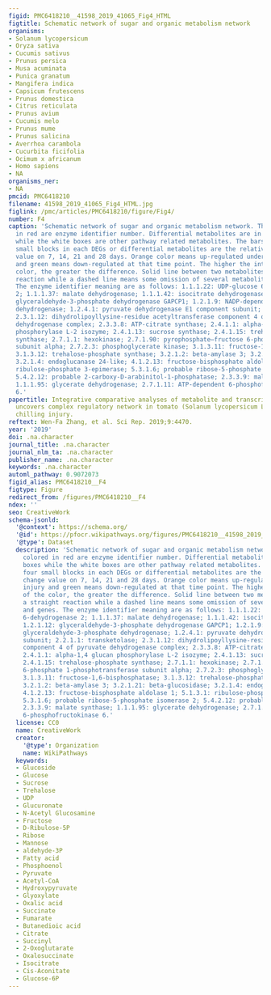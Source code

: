 ```yaml
---
figid: PMC6418210__41598_2019_41065_Fig4_HTML
figtitle: Schematic network of sugar and organic metabolism network
organisms:
- Solanum lycopersicum
- Oryza sativa
- Cucumis sativus
- Prunus persica
- Musa acuminata
- Punica granatum
- Mangifera indica
- Capsicum frutescens
- Prunus domestica
- Citrus reticulata
- Prunus avium
- Cucumis melo
- Prunus mume
- Prunus salicina
- Averrhoa carambola
- Cucurbita ficifolia
- Ocimum x africanum
- Homo sapiens
- NA
organisms_ner:
- NA
pmcid: PMC6418210
filename: 41598_2019_41065_Fig4_HTML.jpg
figlink: /pmc/articles/PMC6418210/figure/Fig4/
number: F4
caption: 'Schematic network of sugar and organic metabolism network. The numbers colored
  in red are enzyme identifier number. Differential metabolites are in green boxes
  while the white boxes are other pathway related metabolites. The bars with four
  small blocks in each DEGs or differential metabolites are the relative fold change
  value on 7, 14, 21 and 28 days. Orange color means up-regulated under chilling injury
  and green means down-regulated at that time point. The higher the intensity of the
  color, the greater the difference. Solid line between two metabolites means a straight
  reaction while a dashed line means some omission of several metabolites and genes.
  The enzyme identifier meaning are as follows: 1.1.1.22: UDP-glucose 6-dehydrogenase
  2; 1.1.1.37: malate dehydrogenase; 1.1.1.42: isocitrate dehydrogenase; 1.2.1.12:
  glyceraldehyde-3-phosphate dehydrogenase GAPCP1; 1.2.1.9: NADP-dependent glyceraldehyde-3-phosphate
  dehydrogenase; 1.2.4.1: pyruvate dehydrogenase E1 component subunit; 2.2.1.1: transketolase;
  2.3.1.12: dihydrolipoyllysine-residue acetyltransferase component 4 of pyruvate
  dehydrogenase complex; 2.3.3.8: ATP-citrate synthase; 2.4.1.1: alpha-1,4 glucan
  phosphorylase L-2 isozyme; 2.4.1.13: sucrose synthase; 2.4.1.15: trehalose-phosphate
  synthase; 2.7.1.1: hexokinase; 2.7.1.90: pyrophosphate–fructose 6-phosphate 1-phosphotransferase
  subunit alpha; 2.7.2.3: phosphoglycerate kinase; 3.1.3.11: fructose-1,6-bisphosphatase;
  3.1.3.12: trehalose-phosphate synthase; 3.2.1.2: beta-amylase 3; 3.2.1.21: beta-glucosidase;
  3.2.1.4: endoglucanase 24-like; 4.1.2.13: fructose-bisphosphate aldolase 1; 5.1.3.1:
  ribulose-phosphate 3-epimerase; 5.3.1.6; probable ribose-5-phosphate isomerase 2;
  5.4.2.12: probable 2-carboxy-D-arabinitol-1-phosphatase; 2.3.3.9: malate synthase;
  1.1.1.95: glycerate dehydrogenase; 2.7.1.11: ATP-dependent 6-phosphofructokinase
  6.'
papertitle: Integrative comparative analyses of metabolite and transcript profiles
  uncovers complex regulatory network in tomato (Solanum lycopersicum L.) fruit undergoing
  chilling injury.
reftext: Wen-Fa Zhang, et al. Sci Rep. 2019;9:4470.
year: '2019'
doi: .na.character
journal_title: .na.character
journal_nlm_ta: .na.character
publisher_name: .na.character
keywords: .na.character
automl_pathway: 0.9072073
figid_alias: PMC6418210__F4
figtype: Figure
redirect_from: /figures/PMC6418210__F4
ndex: ''
seo: CreativeWork
schema-jsonld:
  '@context': https://schema.org/
  '@id': https://pfocr.wikipathways.org/figures/PMC6418210__41598_2019_41065_Fig4_HTML.html
  '@type': Dataset
  description: 'Schematic network of sugar and organic metabolism network. The numbers
    colored in red are enzyme identifier number. Differential metabolites are in green
    boxes while the white boxes are other pathway related metabolites. The bars with
    four small blocks in each DEGs or differential metabolites are the relative fold
    change value on 7, 14, 21 and 28 days. Orange color means up-regulated under chilling
    injury and green means down-regulated at that time point. The higher the intensity
    of the color, the greater the difference. Solid line between two metabolites means
    a straight reaction while a dashed line means some omission of several metabolites
    and genes. The enzyme identifier meaning are as follows: 1.1.1.22: UDP-glucose
    6-dehydrogenase 2; 1.1.1.37: malate dehydrogenase; 1.1.1.42: isocitrate dehydrogenase;
    1.2.1.12: glyceraldehyde-3-phosphate dehydrogenase GAPCP1; 1.2.1.9: NADP-dependent
    glyceraldehyde-3-phosphate dehydrogenase; 1.2.4.1: pyruvate dehydrogenase E1 component
    subunit; 2.2.1.1: transketolase; 2.3.1.12: dihydrolipoyllysine-residue acetyltransferase
    component 4 of pyruvate dehydrogenase complex; 2.3.3.8: ATP-citrate synthase;
    2.4.1.1: alpha-1,4 glucan phosphorylase L-2 isozyme; 2.4.1.13: sucrose synthase;
    2.4.1.15: trehalose-phosphate synthase; 2.7.1.1: hexokinase; 2.7.1.90: pyrophosphate–fructose
    6-phosphate 1-phosphotransferase subunit alpha; 2.7.2.3: phosphoglycerate kinase;
    3.1.3.11: fructose-1,6-bisphosphatase; 3.1.3.12: trehalose-phosphate synthase;
    3.2.1.2: beta-amylase 3; 3.2.1.21: beta-glucosidase; 3.2.1.4: endoglucanase 24-like;
    4.1.2.13: fructose-bisphosphate aldolase 1; 5.1.3.1: ribulose-phosphate 3-epimerase;
    5.3.1.6; probable ribose-5-phosphate isomerase 2; 5.4.2.12: probable 2-carboxy-D-arabinitol-1-phosphatase;
    2.3.3.9: malate synthase; 1.1.1.95: glycerate dehydrogenase; 2.7.1.11: ATP-dependent
    6-phosphofructokinase 6.'
  license: CC0
  name: CreativeWork
  creator:
    '@type': Organization
    name: WikiPathways
  keywords:
  - Glucoside
  - Glucose
  - Sucrose
  - Trehalose
  - UDP
  - Glucuronate
  - N-Acetyl Glucosamine
  - Fructose
  - D-Ribulose-5P
  - Ribose
  - Mannose
  - aldehyde-3P
  - Fatty acid
  - Phosphoenol
  - Pyruvate
  - Acetyl-CoA
  - Hydroxypyruvate
  - Glyoxylate
  - Oxalic acid
  - Succinate
  - Fumarate
  - Butanedioic acid
  - Citrate
  - Succinyl
  - 2-Oxoglutarate
  - Oxalosuccinate
  - Isocitrate
  - Cis-Aconitate
  - Glucose-6P
---
```

